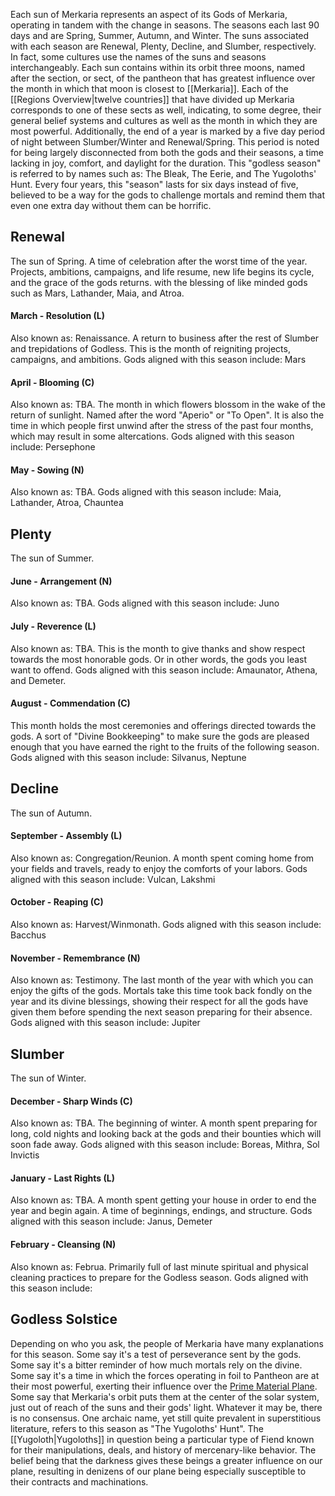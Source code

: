 Each sun of Merkaria represents an aspect of its Gods of Merkaria, operating in tandem with the change in seasons. The seasons each last 90 days
and are Spring, Summer, Autumn, and Winter. The suns associated with each season are Renewal, Plenty, Decline, and Slumber, respectively. In fact, some cultures use the names of the suns and seasons interchangeably. 
Each sun contains within its orbit three moons, named after the section, or sect, of the pantheon that has greatest influence over the month in which that moon is closest to [[Merkaria]]. Each of the [[Regions Overview|twelve countries]] that have divided up Merkaria corresponds to one of these sects as well, indicating, to some degree, their general belief systems and cultures as well as the month in which they are most powerful.
Additionally, the end of a year is marked by a five day period of night between Slumber/Winter and Renewal/Spring. This period is noted for being largely disconnected from both the gods and their seasons, a time lacking in joy, comfort, and daylight for the duration. This "godless season" is referred to by names such as: The Bleak, The Eerie, and The Yugoloths' Hunt. Every four years, this "season" lasts for six days instead of five, believed to be a way for the gods to challenge mortals and remind them that even one extra day without them can be horrific. 


## Renewal
The sun of Spring. A time of celebration after the worst time of the year. Projects, ambitions, campaigns, and life resume, new life begins its cycle, and the grace of the gods returns. with the blessing of like minded gods such as Mars, Lathander, Maia, and Atroa.
#### March -  Resolution (L)
Also known as: Renaissance. A return to business after the rest of Slumber and trepidations of Godless. This is the month of reigniting projects, campaigns, and ambitions. Gods aligned with this season include: Mars
#### April - Blooming (C)
Also known as: TBA. The month in which flowers blossom in the wake of the return of sunlight. Named after the word "Aperio" or "To Open". It is also the time in which people first unwind after the stress of the past four months, which may result in some altercations. Gods aligned with this season include: Persephone
#### May - Sowing (N)
Also known as: TBA. 
Gods aligned with this season include: Maia, Lathander, Atroa, Chauntea
## Plenty
The sun of Summer.
#### June -  Arrangement (N)
Also known as: TBA. 
Gods aligned with this season include: Juno
#### July - Reverence (L)
Also known as: TBA. This is the month to give thanks and show respect towards the most honorable gods. Or in other words, the gods you least want to offend. 
Gods aligned with this season include: Amaunator, Athena, and Demeter.
#### August - Commendation (C)
This month holds the most ceremonies and offerings directed towards the gods. A sort of "Divine Bookkeeping" to make sure the gods are pleased enough that you have earned the right to the fruits of the following season. 
Gods aligned with this season include: Silvanus, Neptune
## Decline
The sun of Autumn.
#### September -  Assembly (L)
Also known as: Congregation/Reunion. A month spent coming home from your fields and travels, ready to enjoy the comforts of your labors. 
Gods aligned with this season include: Vulcan, Lakshmi
#### October - Reaping (C)
Also known as: Harvest/Winmonath. 
Gods aligned with this season include: Bacchus
#### November - Remembrance (N)
Also known as: Testimony. The last month of the year with which you can enjoy the gifts of the gods. Mortals take this time took back fondly on the year and its divine blessings, showing their respect for all the gods have given them before spending the next season preparing for their absence. 
Gods aligned with this season include: Jupiter
## Slumber
The sun of Winter.
#### December -  Sharp Winds (C)
Also known as: TBA. The beginning of winter. A month spent preparing for long, cold nights and looking back at the gods and their bounties which will soon fade away. 
Gods aligned with this season include: Boreas, Mithra, Sol Invictis
#### January - Last Rights (L)
Also known as: TBA. A month spent getting your house in order to end the year and begin again. A time of beginnings, endings, and structure. 
Gods aligned with this season include: Janus, Demeter
#### February - Cleansing (N)
Also known as: Februa. Primarily full of last minute spiritual and physical cleaning practices to prepare for the Godless season.
Gods aligned with this season include: 

## Godless Solstice
Depending on who you ask, the people of Merkaria have many explanations for this season. Some say it's a test of perseverance sent by the gods. Some say it's a bitter reminder of how much mortals rely on the divine. Some say it's a time in which the forces operating in foil to Pantheon are at their most powerful, exerting their influence over the [Prime Material Plane](https://forgottenrealms.fandom.com/wiki/Prime_Material_plane). Some say that Merkaria's orbit puts them at the center of the solar system, just out of reach of the suns and their gods' light. Whatever it may be, there is no consensus. 
One archaic name, yet still quite prevalent in superstitious literature, refers to this season as "The Yugoloths' Hunt".  The [[Yugoloth|Yugoloths]] in question being a particular type of Fiend known for their manipulations, deals, and history of mercenary-like behavior. The belief being that the darkness gives these beings a greater influence on our plane, resulting in denizens of our plane being especially susceptible to their contracts and machinations.
